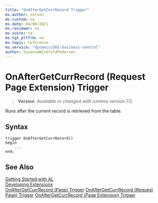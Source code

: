 ```yaml
---
title: "OnAfterGetCurrRecord Trigger"
ms.author: solsen
ms.custom: na
ms.date: 04/08/2021
ms.reviewer: na
ms.suite: na
ms.tgt_pltfrm: na
ms.topic: reference
ms.service: "dynamics365-business-central"
author: SusanneWindfeldPedersen
---
```

[//]: # (START>DO_NOT_EDIT)
[//]: # (IMPORTANT:Do not edit any of the content between here and the END>DO_NOT_EDIT.)
[//]: # (Any modifications should be made in the .xml files in the ModernDev repo.)

# OnAfterGetCurrRecord (Request Page Extension) Trigger
> **Version**: _Available or changed with runtime version 7.0._


Runs after the current record is retrieved from the table.

## Syntax
```
trigger OnAfterGetCurrRecord()
begin
    ...
end;
```



[//]: # (IMPORTANT: END>DO_NOT_EDIT)
## See Also  
[Getting Started with AL](../devenv-get-started.md)  
[Developing Extensions](../devenv-dev-overview.md)  
[OnAfterGetCurrRecord (Page) Trigger](../page/devenv-onaftergetcurrrecord-page-trigger.md)
[OnAfterGetCurrRecord (Request Page) Trigger](../requestpage/devenv-onaftergetcurrrecord-requestpage-trigger.md)
[OnAfterGetCurrRecord (Page Extension) Trigger](../pageextension/devenv-onaftergetcurrrecord-pageextension-trigger.md)
